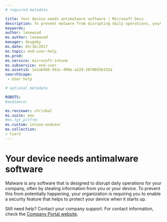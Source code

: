 ```yaml
---
# required metadata

title: Your device needs antimalware software | Microsoft Docs
description: To prevent malware from disrupting daily operations, your organization is requiring you to enable a security feature that helps to protect your device when it starts up.
keywords:
author: lenewsad
ms.author: lanewsad
manager: dougeby
ms.date: 03/16/2017
ms.topic: end-user-help
ms.prod:
ms.service: microsoft-intune
ms.subservice: end-user
ms.assetid: 1e2ab566-561c-499e-a229-2870055b333a
searchScope:
 - User help

# optional metadata

ROBOTS:  
#audience:

ms.reviewer: chrisbal
ms.suite: ems
#ms.tgt_pltfrm:
ms.custom: intune-enduser
ms.collection:
- tier2
---
```


# Your device needs antimalware software

Malware is any software that is designed to disrupt daily operations for your company, often by stealing information from you or your device. To prevent this from potentially happening, your organization is requiring you to enable a security feature that helps to protect your device when it starts up.

Still need help? Contact your company support. For contact information, check the [Company Portal website](https://go.microsoft.com/fwlink/?linkid=2010980).
